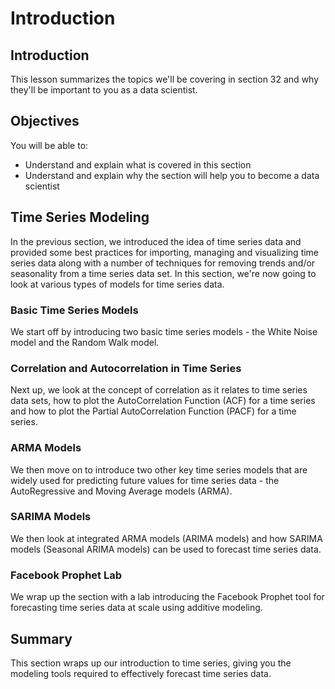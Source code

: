 
# Introduction

## Introduction
This lesson summarizes the topics we'll be covering in section 32 and why they'll be important to you as a data scientist.

## Objectives
You will be able to:
* Understand and explain what is covered in this section
* Understand and explain why the section will help you to become a data scientist

## Time Series Modeling

In the previous section, we introduced the idea of time series data and provided some best practices for importing, managing and visualizing time series data along with a number of techniques for removing trends and/or seasonality from a time series data set. In this section, we're now going to look at various types of models for time series data.

### Basic Time Series Models

We start off by introducing two basic time series models - the White Noise model and the Random Walk model.

### Correlation and Autocorrelation in Time Series

Next up, we look at the concept of correlation as it relates to time series data sets, how to plot the AutoCorrelation Function (ACF) for a time series and how to plot the Partial AutoCorrelation Function (PACF) for a time series.

### ARMA Models

We then move on to introduce two other key time series models that are widely used for predicting future values for time series data - the AutoRegressive and Moving Average models (ARMA).

### SARIMA Models

We then look at integrated ARMA models (ARIMA models) and how SARIMA models (Seasonal ARIMA models) can be used to forecast time series data.

### Facebook Prophet Lab

We wrap up the section with a lab introducing the Facebook Prophet tool for forecasting time series data at scale using additive modeling.


## Summary

This section wraps up our introduction to time series, giving you the modeling tools required to effectively forecast time series data.

